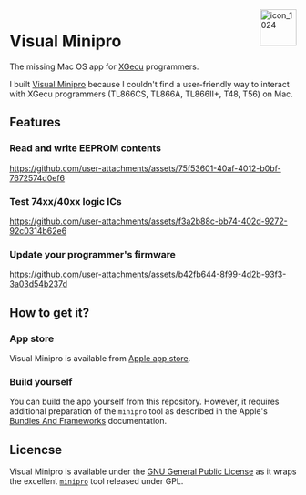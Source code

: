 <img align="right" width="64" height="64" alt="icon_1024" src="https://github.com/user-attachments/assets/5a887d1f-420f-49a9-929d-f6f47c526bfc" />

# Visual Minipro

The missing Mac OS app for [XGecu](http://www.xgecu.com/en/) programmers. 

I built [Visual Minipro](https://apps.apple.com/us/app/visual-minipro/id6747261192) because I couldn't find a user-friendly way to interact with XGecu programmers (TL866CS, TL866A, TL866II+, T48, T56) on Mac.

## Features

### Read and write EEPROM contents
https://github.com/user-attachments/assets/75f53601-40af-4012-b0bf-7672574d0ef6

### Test 74xx/40xx logic ICs
https://github.com/user-attachments/assets/f3a2b88c-bb74-402d-9272-92c0314b62e6

### Update your programmer's firmware
https://github.com/user-attachments/assets/b42fb644-8f99-4d2b-93f3-3a03d54b237d

## How to get it?

### App store

Visual Minipro is available from [Apple app store](https://apps.apple.com/us/app/visual-minipro/id6747261192).

### Build yourself

You can build the app yourself from this repository. However, it requires additional preparation of the `minipro` tool as described in the Apple's [Bundles And Frameworks](https://developer.apple.com/documentation/xcode/bundles-and-frameworks) documentation. 

## Licencse 

Visual Minipro is available under the [GNU General Public License]([https://github.com/moozzyk/MiniproUI/blob/main/LICENSE) as it wraps the excellent [`minipro`](https://gitlab.com/DavidGriffith/minipro) tool released under GPL.
